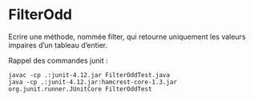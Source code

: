 # FilterOdd

Ecrire une méthode, nommée filter, qui retourne uniquement les valeurs impaires d’un tableau d’entier.

Rappel des commandes junit :

    javac -cp .:junit-4.12.jar FilterOddTest.java
    java -cp .:junit-4.12.jar:hamcrest-core-1.3.jar org.junit.runner.JUnitCore FilterOddTest
